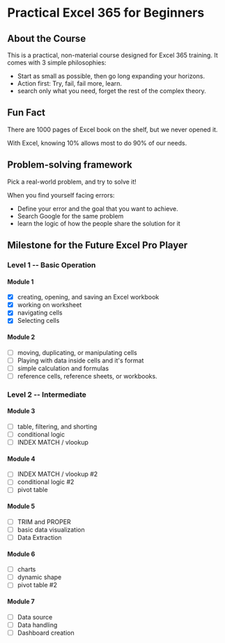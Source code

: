 # Practical Excel 365 for Beginners

## About the Course

This is a practical, non-material course designed for Excel 365 training. It comes with 3 simple philosophies:

- Start as small as possible, then go long expanding your horizons.
- Action first: Try, fail, fail more, learn.
- search only what you need, forget the rest of the complex theory.

## Fun Fact

There are 1000 pages of Excel book on the shelf, but we never opened it. 

With Excel, knowing 10% allows most to do 90% of our needs.

## Problem-solving framework

Pick a real-world problem, and try to solve it!

When you find yourself facing errors:
- Define your error and the goal that you want to achieve.
- Search Google for the same problem
- learn the logic of how the people share the solution for it
  
## Milestone for the Future Excel Pro Player

### Level 1 -- Basic Operation

#### Module 1
- [x] creating, opening, and saving an Excel workbook
- [x] working on worksheet
- [x] navigating cells
- [x] Selecting cells

#### Module 2
- [ ] moving, duplicating, or manipulating cells
- [ ] Playing with data inside cells and it's format
- [ ] simple calculation and formulas
- [ ] reference cells, reference sheets, or workbooks.

### Level 2 -- Intermediate

#### Module 3
- [ ] table, filtering, and shorting
- [ ] conditional logic 
- [ ] INDEX MATCH / vlookup

#### Module 4
- [ ] INDEX MATCH / vlookup #2
- [ ] conditional logic #2
- [ ] pivot table

#### Module 5
- [ ] TRIM and PROPER
- [ ] basic data visualization
- [ ] Data Extraction

#### Module 6
- [ ] charts
- [ ] dynamic shape
- [ ] pivot table #2

#### Module 7
- [ ] Data source
- [ ] Data handling
- [ ] Dashboard creation
